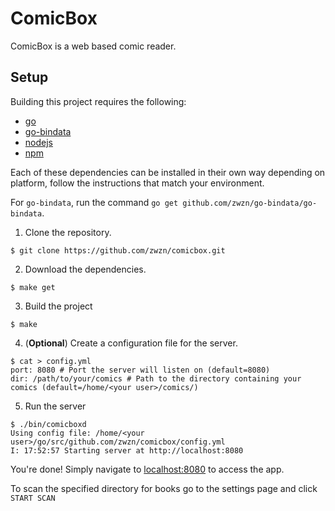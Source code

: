# ComicBox

ComicBox is a web based comic reader.

## Setup

Building this project requires the following:
 * [go](https://golang.org/)
 * [go-bindata](https://github.com/zwzn/go-bindata)
 * [nodejs](https://nodejs.org/en/)
 * [npm](https://www.npmjs.com/)

Each of these dependencies can be installed in their own way depending on platform, follow the instructions that match your environment.

For `go-bindata`, run the command `go get github.com/zwzn/go-bindata/go-bindata`.


1. Clone the repository.
```
$ git clone https://github.com/zwzn/comicbox.git
```

2. Download the dependencies.
```
$ make get
```

3. Build the project
```
$ make
```

4. (**Optional**) Create a configuration file for the server.
```
$ cat > config.yml
port: 8080 # Port the server will listen on (default=8080)
dir: /path/to/your/comics # Path to the directory containing your comics (default=/home/<your user>/comics/)
```

5. Run the server
```
$ ./bin/comicboxd
Using config file: /home/<your user>/go/src/github.com/zwzn/comicbox/config.yml
I: 17:52:57 Starting server at http://localhost:8080
```

You're done! Simply navigate to [localhost:8080](localhost:8080) to access the app.

To scan the specified directory for books go to the settings page and click `START SCAN`
